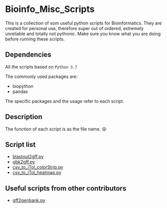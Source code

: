 # Bioinfo_Misc_Scripts

This is a collection of som useful python scripts for Bioinformatics. They are created for personal use, therefore super out of ordered, extremely unreliable and totally not pythonic. Make sure you know what you are doing before running these scripts.

## Dependencies

All the scripts based on `Python 3.7`

The commonly used packages are:

- biopython
- pandas

The specific packages and the usage refer to each script.

## Description

The function of each script is as the file name. :stuck_out_tongue_closed_eyes:

## Script list

- [blastout2gff.py](./blastout2gff.py)
- [gbk2gff.py](./gbk2gff.py)
- [csv_to_iTol_colorStrip.py](./csv_to_iTol_colorStrip.py)
- [csv_to_iTol_heatmap.py](./csv_to_iTol_heatmap.py)

## Useful scripts from other contributors

- [gff2genbank.py](https://github.com/chapmanb/bcbb/blob/master/gff/Scripts/gff/gff_to_genbank.py)